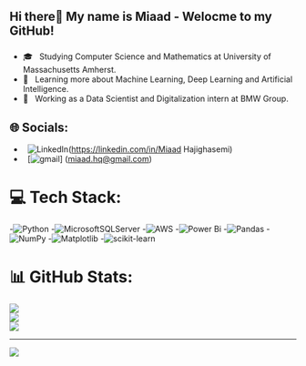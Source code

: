 <h2 align="left">Hi there👋 My name is Miaad - Welocme to my GitHub! </h2>

###

- 🎓 &nbsp; Studying Computer Science and Mathematics at University of Massachusetts Amherst.
- 🌱 &nbsp; Learning more about Machine Learning, Deep Learning and Artificial Intelligence.
- 💼 &nbsp; Working as a Data Scientist and Digitalization intern at BMW Group.

###



## 🌐 Socials:
-  &nbsp; ![LinkedIn](https://img.shields.io/badge/LinkedIn-%230077B5.svg?logo=linkedin&logoColor=white)(https://linkedin.com/in/Miaad Hajighasemi) 
-  &nbsp; [![gmail](https://img.shields.io/badge/gmail-%230077B5.svg?logo=gmail&logoColor=white)] (miaad.hq@gmail.com)

# 💻 Tech Stack:
-![Python](https://img.shields.io/badge/python-3670A0?style=for-the-badge&logo=python&logoColor=ffdd54)
-![MicrosoftSQLServer](https://img.shields.io/badge/Microsoft%20SQL%20Server-CC2927?style=for-the-badge&logo=microsoft%20sql%20server&logoColor=white)
-![AWS](https://img.shields.io/badge/AWS-%23FF9900.svg?style=for-the-badge&logo=amazon-aws&logoColor=white) 
-![Power Bi](https://img.shields.io/badge/power_bi-F2C811?style=for-the-badge&logo=powerbi&logoColor=black) 
-![Pandas](https://img.shields.io/badge/pandas-%23150458.svg?style=for-the-badge&logo=pandas&logoColor=white) 
-![NumPy](https://img.shields.io/badge/numpy-%23013243.svg?style=for-the-badge&logo=numpy&logoColor=white) 
-![Matplotlib](https://img.shields.io/badge/Matplotlib-%23ffffff.svg?style=for-the-badge&logo=Matplotlib&logoColor=black) 
-![scikit-learn](https://img.shields.io/badge/scikit--learn-%23F7931E.svg?style=for-the-badge&logo=scikit-learn&logoColor=white)


# 📊 GitHub Stats:
![](https://github-readme-stats.vercel.app/api?username=miaad-hgh&theme=nightowl&hide_border=false&include_all_commits=false&count_private=false)<br/>
![](https://github-readme-streak-stats.herokuapp.com/?user=miaad-hgh&theme=nightowl&hide_border=false)<br/>
![](https://github-readme-stats.vercel.app/api/top-langs/?username=miaad-hgh&theme=nightowl&hide_border=false&include_all_commits=false&count_private=false&layout=compact)

---
[![](https://visitcount.itsvg.in/api?id=miaad-hgh&icon=0&color=0)](https://visitcount.itsvg.in)

<!-- Proudly created with GPRM ( https://gprm.itsvg.in ) -->
